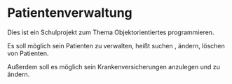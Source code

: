 # Patientenverwaltung

Dies ist ein Schulprojekt zum Thema Objektorientiertes programmieren.

Es soll möglich sein Patienten zu verwalten, heißt suchen , ändern, löschen von Patienten.

Außerdem soll es möglich sein Krankenversicherungen anzulegen und zu ändern.
